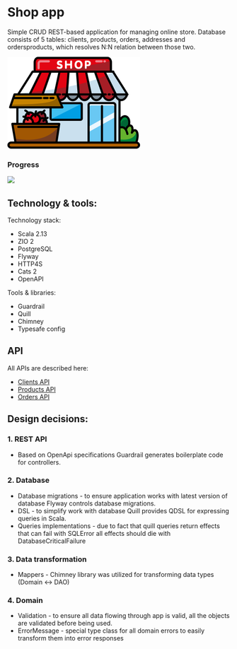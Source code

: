# Shop app
Simple CRUD REST-based application for managing online store. Database consists of 5 tables: clients, products, orders, addresses and ordersproducts, which resolves N:N relation between those two.

![image info](./icon.png)


### Progress
![](https://geps.dev/progress/40?dangerColor=800000&warningColor=ff9900&successColor=006600)

## Technology & tools:
Technology stack:
* Scala 2.13
* ZIO 2
* PostgreSQL
* Flyway
* HTTP4S
* Cats 2
* OpenAPI

Tools & libraries:
* Guardrail
* Quill
* Chimney
* Typesafe config


## API
All APIs are described here:
* [Clients API](./api/clientApi.yaml)
* [Products API]()
* [Orders API]()

## Design decisions:
### 1. REST API
* Based on OpenApi specifications Guardrail generates boilerplate code for controllers.

### 2. Database
* Database migrations - to ensure application works with latest version of database Flyway controls database migrations.
* DSL - to simplify work with database Quill provides QDSL for expressing queries in Scala.
* Queries implementations - due to fact that quill queries return effects that can fail with SQLError all effects should die with DatabaseCriticalFailure

### 3. Data transformation
* Mappers - Chimney library was utilized for transforming data types (Domain <-> DAO)

### 4. Domain
* Validation - to ensure all data flowing through app is valid, all the objects are validated before being used. 
* ErrorMessage - special type class for all domain errors to easily transform them into error responses